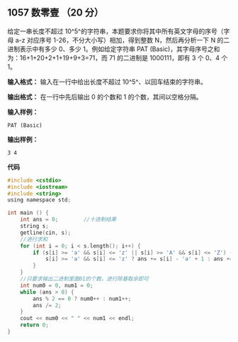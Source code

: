 ﻿## 1057 数零壹 （20 分）

给定一串长度不超过 10^​5^的字符串，本题要求你将其中所有英文字母的序号（字母 a-z 对应序号 1-26，不分大小写）相加，得到整数 N，然后再分析一下 N 的二进制表示中有多少 0、多少 1。例如给定字符串 PAT (Basic)，其字母序号之和为：16+1+20+2+1+19+9+3=71，而 71 的二进制是 1000111，即有 3 个 0、4 个 1。

**输入格式：**
输入在一行中给出长度不超过 10^​5^、以回车结束的字符串。

**输出格式：**
在一行中先后输出 0 的个数和 1 的个数，其间以空格分隔。

**输入样例：**

    PAT (Basic)

**输出样例：**

    3 4

**代码**

```c
#include <cstdio>
#include <iostream>
#include <string>
using namespace std;

int main () {
	int ans = 0;		//十进制结果 
	string s;
	getline(cin, s);
	//进行求和 
	for (int i = 0; i < s.length(); i++) {
		if (s[i] >= 'a' && s[i] <= 'z' || s[i] >= 'A' && s[i] <= 'Z') {
			s[i] >= 'a' && s[i] <= 'z' ? ans += s[i] - 'a' + 1 : ans += s[i] - 'A' + 1;
		}
	}
	//只要求输出二进制里面01的个数，进行除基取余即可
	int num0 = 0, num1 = 0;
	while (ans > 0) {
		ans % 2 == 0 ? num0++ : num1++;
		ans /= 2;
	} 
	cout << num0 << " " << num1 << endl;
	return 0;
}
```

